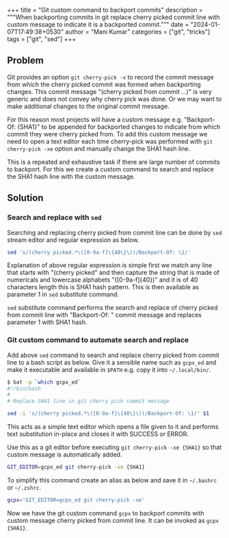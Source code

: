 +++
title = "Git custom command to backport commits"
description = """When backporting commits in git replace cherry picked commit
line with custom message to indicate it is a backported commit."""
date = "2024-01-07T17:49:38+0530"
author = "Mani Kumar"
categories = ["git", "tricks"]
tags = ["git", "sed"]
+++

Problem
-------

Git provides an option `git cherry-pick -x` to record the commit message from
which the cherry picked commit was formed when backporting changes.  This
commit message "(cherry picked from commit ...)" is very generic and does not
convey why cherry pick was done.  Or we may want to make additional changes to
the original commit message.

For this reason most projects will have a custom message e.g. "Backport-Of:
{SHA1}" to be appended for backported changes to indicate from which commit
they were cherry picked from.  To add this custom message we need to open a
text editor each time cherry-pick was performed with `git cherry-pick -xe`
option and manually change the SHA1 hash line.

This is a repeated and exhaustive task if there are large number of commits to
backport.  For this we create a custom command to search and replace the SHA1
hash line with the custom message.

Solution
--------

### Search and replace with `sed`

Searching and replacing cherry picked from commit line can be done by `sed`
stream editor and regular expression as below.

```bash
sed 's/(cherry picked.*\([0-9a-f]\{40\}\))/Backport-Of: \1/'
```

Explanation of above regular expression is simple first we match any line that
starts with "(cherry picked" and then capture the string that is made of
numericals and lowercase alphabets "\([0-9a-f]\{40\}\)" and it is of 40
characters length this is SHA1 hash pattern. This is then available as
parameter 1 in `sed` substitute command.

`sed` substitute command performs the search and replace of cherry picked from
commit line with "Backport-Of: " commit message and replaces parameter 1 with
SHA1 hash.

### Git custom command to automate search and replace

Add above `sed` command to search and replace cherry picked from commit line
to a bash script as below. Give it a sensible name such as `gcpx_ed` and make
it executable and available in `$PATH` e.g. copy it into `~/.local/bin/`.

```bash
$ bat -p `which gcpx_ed`
#!/bin/bash
#
# Replace SHA1 line in git cherry pick commit message

sed -i 's/(cherry picked.*\([0-9a-f]\{40\}\))/Backport-Of: \1/' $1
```

This acts as a simple text editor which opens a file given to it and performs
text substitution in-place and closes it with SUCCESS or ERROR.

Use this as a git editor before executing `git cherry-pick -xe {SHA1}` so that
custom message is automatically added.

```bash
GIT_EDITOR=gcpx_ed git cherry-pick -xe {SHA1}
```

To simplify this command create an alias as below and save it in `~/.bashrc`
or `~/.zshrc`.

```bash
gcpx='GIT_EDITOR=gcpx_ed git cherry-pick -xe'
```

Now we have the git custom command `gcpx` to backport commits with custom
message cherry picked from commit line. It can be invoked as `gcpx {SHA1}`.
